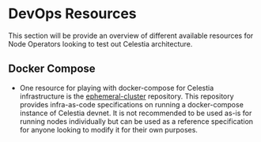 # DevOps Resources

This section will be provide an overview of different available resources for Node Operators looking to test out Celestia architecture.

## Docker Compose

* One resource for playing with docker-compose for Celestia infrastructure is the [ephemeral-cluster](https://github.com/celestiaorg/ephemeral-cluster) repository. This repository provides infra-as-code specifications on running a docker-compose instance of Celestia devnet. It is not recommended to be used as-is for running nodes individually but can be used as a reference specification for anyone looking to modify it for their own purposes.
